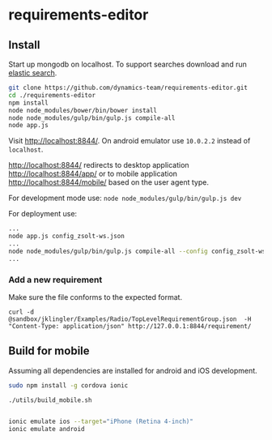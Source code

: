# requirements-editor #


## Install ##

Start up mongodb on localhost.
To support searches download and run [elastic search](http://www.elasticsearch.org/overview/elkdownloads/).

```bash
git clone https://github.com/dynamics-team/requirements-editor.git
cd ./requirements-editor
npm install
node node_modules/bower/bin/bower install
node node_modules/gulp/bin/gulp.js compile-all
node app.js
```

Visit [http://localhost:8844/](http://localhost:8844/). On android emulator use `10.0.2.2` instead of `localhost`.

[http://localhost:8844/](http://localhost:8844/) redirects to desktop application
[http://localhost:8844/app/](http://localhost:8844/app/) or to mobile application
[http://localhost:8844/mobile/](http://localhost:8844/mobile/) based on the user agent type.

For development mode use: `node node_modules/gulp/bin/gulp.js dev`

For deployment use: 
```bash
...
node app.js config_zsolt-ws.json
...
node node_modules/gulp/bin/gulp.js compile-all --config config_zsolt-ws.json`
...
```

### Add a new requirement ###

Make sure the file conforms to the expected format.

`curl -d @sandbox/jklingler/Examples/Radio/TopLevelRequirementGroup.json  -H "Content-Type: application/json" http://127.0.0.1:8844/requirement/`


## Build for mobile ##

Assuming all dependencies are installed for android and iOS development.

```bash
sudo npm install -g cordova ionic

./utils/build_mobile.sh


ionic emulate ios --target="iPhone (Retina 4-inch)"
ionic emulate android
```
